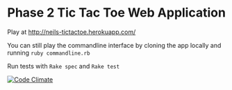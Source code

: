 Phase 2 Tic Tac Toe Web Application
===================================

Play at http://neils-tictactoe.herokuapp.com/

You can still play the commandline interface by cloning the app locally and running ```ruby commandline.rb```

Run tests with ```Rake spec``` and ```Rake test```

[![Code Climate](https://codeclimate.com/github/neilnorthrop/flaming-tictactoe/badges/gpa.svg)](https://codeclimate.com/github/neilnorthrop/flaming-tictactoe)
